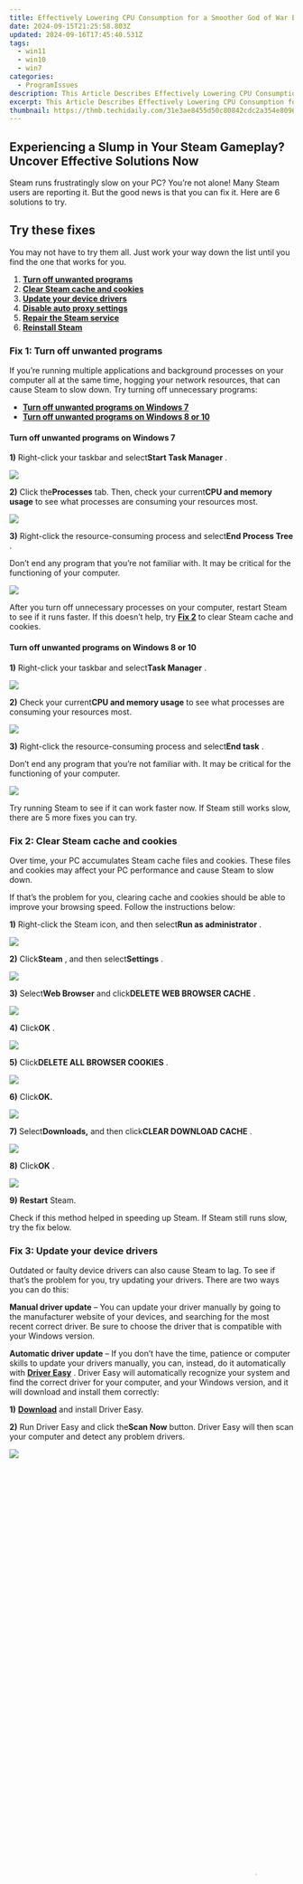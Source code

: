 ```yaml
---
title: Effectively Lowering CPU Consumption for a Smoother God of War Experience
date: 2024-09-15T21:25:58.803Z
updated: 2024-09-16T17:45:40.531Z
tags:
  - win11
  - win10
  - win7
categories:
  - ProgramIssues
description: This Article Describes Effectively Lowering CPU Consumption for a Smoother God of War Experience
excerpt: This Article Describes Effectively Lowering CPU Consumption for a Smoother God of War Experience
thumbnail: https://thmb.techidaily.com/31e3ae8455d50c80842cdc2a354e8096f8d646d3db5eda647c388c8800cd490f.jpg
---
```


## Experiencing a Slump in Your Steam Gameplay? Uncover Effective Solutions Now

Steam runs frustratingly slow on your PC? You’re not alone! Many Steam users are reporting it. But the good news is that you can fix it. Here are 6 solutions to try.

## Try these fixes

 You may not have to try them all. Just work your way down the list until you find the one that works for you.

1. **[Turn off unwanted programs](https://tools.techidaily.com/drivereasy/download/)**
2. **[Clear Steam cache and cookies](https://tools.techidaily.com/drivereasy/download/)**
3. **[Update your device drivers](https://tools.techidaily.com/drivereasy/download/)**
4. **[Disable auto proxy settings](https://tools.techidaily.com/drivereasy/download/)**
5. **[Repair the Steam service](https://tools.techidaily.com/drivereasy/download/)**
6. **[Reinstall Steam](https://tools.techidaily.com/drivereasy/download/)**

### Fix 1: Turn off unwanted programs

 If you’re running multiple applications and background processes on your computer all at the same time, hogging your network resources, that can cause Steam to slow down. Try turning off unnecessary programs:

* **[Turn off unwanted programs on Windows 7](https://tools.techidaily.com/drivereasy/download/)**
* **[Turn off unwanted programs on Windows 8 or 10](https://tools.techidaily.com/drivereasy/download/)**

#### Turn off unwanted programs on Windows 7

**1)** Right-click your taskbar and select**Start Task Manager** .

![](https://images.drivereasy.com/wp-content/uploads/2019/05/image-763.png)

**2)** Click the**Processes** tab. Then, check your current**CPU and memory usage** to see what processes are consuming your resources most.

![](https://images.drivereasy.com/wp-content/uploads/2019/05/image-794.png)

**3)** Right-click the resource-consuming process and select**End Process Tree** .

 Don’t end any program that you’re not familiar with. It may be critical for the functioning of your computer.

![](https://images.drivereasy.com/wp-content/uploads/2019/05/image-809.png)

 After you turn off unnecessary processes on your computer, restart Steam to see if it runs faster. If this doesn’t help, try[](https://tools.techidaily.com/drivereasy/download/) **[Fix 2](https://tools.techidaily.com/drivereasy/download/)**  to clear Steam cache and cookies.

#### Turn off unwanted programs on Windows 8 or 10

**1)** Right-click your taskbar and select**Task Manager** .

![](https://images.drivereasy.com/wp-content/uploads/2019/05/image-762.png)

**2)** Check your current**CPU and memory usage** to see what processes are consuming your resources most.

![](https://images.drivereasy.com/wp-content/uploads/2019/05/image-805.png)

**3)** Right-click the resource-consuming process and select**End task** .

 Don’t end any program that you’re not familiar with. It may be critical for the functioning of your computer.

![](https://images.drivereasy.com/wp-content/uploads/2019/05/image-810.png)

 Try running Steam to see if it can work faster now. If Steam still works slow, there are 5 more fixes you can try.

### Fix 2: Clear Steam cache and cookies

 Over time, your PC accumulates Steam cache files and cookies. These files and cookies may affect your PC performance and cause Steam to slow down.

 If that’s the problem for you, clearing cache and cookies should be able to improve your browsing speed. Follow the instructions below:

**1)** Right-click the Steam icon, and then select**Run as administrator** .

![](https://images.drivereasy.com/wp-content/uploads/2019/05/image-789.png)

**2)** Click**Steam** , and then select**Settings** .

![](https://images.drivereasy.com/wp-content/uploads/2019/05/image-788.png)

**3)** Select**Web Browser** and click**DELETE WEB BROWSER CACHE** .

![](https://images.drivereasy.com/wp-content/uploads/2019/05/image-787.png)

**4)** Click**OK** .

![](https://images.drivereasy.com/wp-content/uploads/2019/05/image-786.png)

**5)** Click**DELETE ALL BROWSER COOKIES** .

![](https://images.drivereasy.com/wp-content/uploads/2019/05/image-785.png)

**6)** Click**OK.**

![](https://images.drivereasy.com/wp-content/uploads/2019/05/image-784.png)

**7)** Select**Downloads,** and then click**CLEAR DOWNLOAD CACHE** .

![](https://images.drivereasy.com/wp-content/uploads/2019/05/image-781.png)

**8)** Click**OK** .

![](https://images.drivereasy.com/wp-content/uploads/2019/05/image-780.png)

**9)** **Restart** Steam.

 Check if this method helped in speeding up Steam. If Steam still runs slow, try the fix below.

### Fix 3: Update your device drivers

 Outdated or faulty device drivers can also cause Steam to lag. To see if that’s the problem for you, try updating your drivers. There are two ways you can do this:

**Manual driver update** – You can update your driver manually by going to the manufacturer website of your devices, and searching for the most recent correct driver. Be sure to choose the driver that is compatible with your Windows version.

**Automatic driver update** – If you don’t have the time, patience or computer skills to update your drivers manually, you can, instead, do it automatically with[](https://tools.techidaily.com/drivereasy/download/) **[Driver Easy](https://tools.techidaily.com/drivereasy/download/)**  . Driver Easy will automatically recognize your system and find the correct driver for your computer, and your Windows version, and it will download and install them correctly:

**1)** **[Download](https://tools.techidaily.com/drivereasy/download/)**  and install Driver Easy.

**2)** Run Driver Easy and click the**Scan Now** button. Driver Easy will then scan your computer and detect any problem drivers.

![](https://images.drivereasy.com/wp-content/uploads/2019/10/2019-10-17_12-11-59-5.jpg)

<!-- affiliate ads begin -->
<span id="1531882">
					<video width="864" height="1536" style="cursor:pointer"
           poster="//a.impactradius-go.com/display-clicktoplayimage/1531882.png"
           onclick="if(!this.playClicked){this.play();this.setAttribute('controls',true);this.playClicked=true;}">
	   <source src="//a.impactradius-go.com/display-ad/16446-1531882">
	   <img src="//a.impactradius-go.com/display-clicktoplayimage/1531882.png" style="border: none; height: 100%; width: 100%; object-fit: contain">
	</video>
	<div style="width:540px;text-align:center"><a href="javascript:window.open(decodeURIComponent('https%3A%2F%2Flaganoo.pxf.io%2Fc%2F5597632%2F1531882%2F16446'), '_blank');void(0);">Click here</a></div>
</span>
<img height="0" width="0" src="https://imp.pxf.io/i/5597632/1531882/16446" style="position:absolute;visibility:hidden;" border="0" />
<!-- affiliate ads end -->

**3)** Click the**Update** button next to the driver you need to automatically download the correct version of this driver, then you can manually install it (you can do this with the FREE version).

 Or click**Update All** to automatically download and install the correct version of all the drivers that are missing or out of date on your system. (This requires the **[Pro version](https://tools.techidaily.com/drivereasy/download/)**  which comes with full support and a 30-day money back guarantee. You’ll be prompted to upgrade when you click Update All.)

![](https://images.drivereasy.com/wp-content/uploads/2019/10/2019-10-17_12-12-06-1.jpg)

<!-- affiliate ads begin -->
<span id="1265663">
					<video width="240" height="200" style="cursor:pointer"
           poster="//a.impactradius-go.com/display-clicktoplayimage/1265663.png"
           onclick="if(!this.playClicked){this.play();this.setAttribute('controls',true);this.playClicked=true;}">
	   <source src="//a.impactradius-go.com/display-ad/4482-1265663">
	   <img src="//a.impactradius-go.com/display-clicktoplayimage/1265663.png" style="border: none; height: 100%; width: 100%; object-fit: contain">
	</video>
	<div style="width:150px;text-align:center"><a href="javascript:window.open(decodeURIComponent('https%3A%2F%2Fmartinic.evyy.net%2Fc%2F5597632%2F1265663%2F4482'), '_blank');void(0);">Click here</a></div>
</span>
<img height="0" width="0" src="https://imp.pxf.io/i/5597632/1265663/4482" style="position:absolute;visibility:hidden;" border="0" />
<!-- affiliate ads end -->

 You can do it for free if you like, but it’s partly manual.

**The Pro version of Driver Easy** comes with full technical support.  
 If you need assistance, please contact **Driver Easy’s support team** at **[support@drivereasy.com](https://tools.techidaily.com/drivereasy/download/) .**

**4)** Restart Steam to test your issue.

If your problem persists, then move on and try the fix below.

<!-- affiliate ads begin -->
<a href="https://ephamedtechinc.pxf.io/c/5597632/2136616/26400" target="_top" id="2136616">
  <img src="//a.impactradius-go.com/display-ad/26400-2136616" border="0" alt="https://techidaily.com" width="728" height="90"/>
</a>
<img height="0" width="0" src="https://ephamedtechinc.pxf.io/i/5597632/2136616/26400" style="position:absolute;visibility:hidden;" border="0" />
<!-- affiliate ads end -->

### Fix 4: Disable auto proxy settings

 Incorrect proxy settings can cause connection issues such as slow webpage load speed.**For those who don’t use a proxy at all** , follow the instructions below to disable the automatic detection of a proxy service to see if that fixes your issue.

**If you already have a proxy server** that uses automatic configuration, you should skip this method and try **[Fix 5](https://tools.techidaily.com/drivereasy/download/)**  ; otherwise, you might**lose network connections** after you disable the automatic detection setting.

**1)** On your keyboard, press the**Windows logo** key and type**internet options** .

![](https://images.drivereasy.com/wp-content/uploads/2019/05/image-806.png)

**2)** Click**Internet Options** .

![](https://images.drivereasy.com/wp-content/uploads/2019/05/image-807.png)

<!-- affiliate ads begin -->
<a href="https://appsumo.8odi.net/c/5597632/2123732/7443" target="_top" id="2123732">
  <img src="//a.impactradius-go.com/display-ad/7443-2123732" border="0" alt="https://techidaily.com" width="600" height="90"/>
</a>
<img height="0" width="0" src="https://appsumo.8odi.net/i/5597632/2123732/7443" style="position:absolute;visibility:hidden;" border="0" />
<!-- affiliate ads end -->

**3)** Click the**Connections tab** , and then click**LAN settings** .

![](https://images.drivereasy.com/wp-content/uploads/2019/05/image-775.png)

**4)** Uncheck**Automatically detect settings** and click**OK** .

![](https://images.drivereasy.com/wp-content/uploads/2019/05/image-776.png)

 If you lose your network connections after you change your proxy settings, return to the LAN Settings window to re-enable the automatic detection setting.

**5)** Restart Steam client to test your issue.

If this didn’t resolve your problem, move on and try the next fix.

<!-- affiliate ads begin -->
<a href="https://unicoeye.pxf.io/c/5597632/2134218/18498" target="_top" id="2134218">
  <img src="//a.impactradius-go.com/display-ad/18498-2134218" border="0" alt="https://techidaily.com" width="728" height="90"/>
</a>
<img height="0" width="0" src="https://unicoeye.pxf.io/i/5597632/2134218/18498" style="position:absolute;visibility:hidden;" border="0" />
<!-- affiliate ads end -->

### Fix 5: Repair the Steam service

 Corrupt or missing Steam files may also Steam performance issues. To fix it, you’ll need to verify Steam files. Here is how:

**1)** On your keyboard, press the**Windows logo key** and**R** at the same time.

**2)** Type**C:\\Program Files (x86)\\Steam\\bin\\SteamService.exe /repair** , then hit the**Enter** key on your keyboard.

![](https://images.drivereasy.com/wp-content/uploads/2020/01/2020-01-01_17-42-00.jpg)

**3)** You’ll see a window appears. (It may take a few minutes to repair Steam service, please wait for the process to be complete. Don’t close the window.)

![](https://images.drivereasy.com/wp-content/uploads/2020/01/2020-01-01_17-44-26.jpg)

**4)** Restart Steam to test your issue.

If your issue continues to occur, then move on to the next fix below.

### Fix 6: Reinstall Steam

 If none of the fixes above helped, reinstalling Steam is very likely the solution to your problem. Here is how to back up your game content and reinstall Steam:

**1)** Right-click the Steam icon and select**Open file location** .

![](https://images.drivereasy.com/wp-content/uploads/2019/05/image-766.png)

**2)** Right-click the**steamapps** folder and select**Copy** . Then, place the copy in another location to back up it.

![](https://images.drivereasy.com/wp-content/uploads/2019/05/image-768-1024x724.png)

**3)** On your keyboard, press the**Windows logo** key and type**control** . Then, click**Control Panel** .

![](https://images.drivereasy.com/wp-content/uploads/2019/05/image-774.png)

**4)** Under**View b** y, select**Category** .

![](https://images.drivereasy.com/wp-content/uploads/2019/05/image-773.png)

**5)** Select**Uninstall a program** .

![](https://images.drivereasy.com/wp-content/uploads/2019/05/image-772.png)

**6)** Right-click**Steam** , and then click**Uninstall** .

![](https://images.drivereasy.com/wp-content/uploads/2019/05/image-771.png)

**7)** Follow the on-screen instructions to uninstall Steam and wait for the process to be complete.

![](https://images.drivereasy.com/wp-content/uploads/2019/05/image-769.png)

**8)** **[Download](https://store.steampowered.com/about/)**  and install Steam.

**9)** Right-click**the Steam icon** and select**Open file location** .

![](https://images.drivereasy.com/wp-content/uploads/2019/05/image-766.png)

**10)** Move the backup**steamapps** folder you create before to your current directory location. Then, restart Steam.

![](https://images.drivereasy.com/wp-content/uploads/2019/05/image-764.png)

 Hopefully, this article helped in speeding up Steam! If you have any questions or suggestions, please feel free to leave a comment below.

* [Steam](https://tools.techidaily.com/drivereasy/download/)
* [Windows 10](https://tools.techidaily.com/drivereasy/download/)
* [Windows 7](https://tools.techidaily.com/drivereasy/download/)
* [Windows 8](https://tools.techidaily.com/drivereasy/download/)

<ins class="adsbygoogle"
     style="display:block"
     data-ad-format="autorelaxed"
     data-ad-client="ca-pub-7571918770474297"
     data-ad-slot="1223367746"></ins>

<ins class="adsbygoogle"
     style="display:block"
     data-ad-client="ca-pub-7571918770474297"
     data-ad-slot="8358498916"
     data-ad-format="auto"
     data-full-width-responsive="true"></ins>



